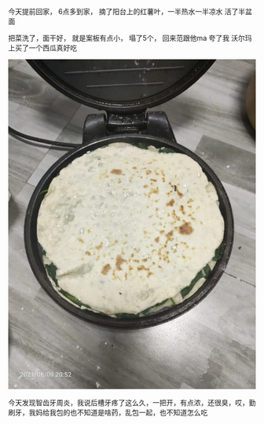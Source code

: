 今天提前回家， 6点多到家， 摘了阳台上的红薯叶，一半热水一半凉水 活了半盆面

把菜洗了，面干好， 就是案板有点小，
塌了5个， 回来范跟他ma 夸了我
沃尔玛上买了一个西瓜真好吃


![](../../img/6904315-ce453ceab2c0bd35.jpg)

今天发现智齿牙周炎，我说后槽牙疼了这么久，一把开，有点浓，还很臭，哎，勤刷牙，我妈给我包的也不知道是啥药，乱包一起，也不知道怎么吃
